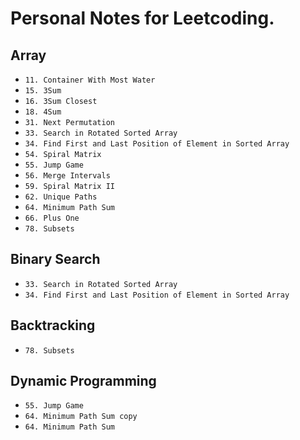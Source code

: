 # Personal Notes for Leetcoding. 

## Array
- `11. Container With Most Water`
- `15. 3Sum`
- `16. 3Sum Closest`
- `18. 4Sum`
- `31. Next Permutation`
- `33. Search in Rotated Sorted Array`
- `34. Find First and Last Position of Element in Sorted Array`
- `54. Spiral Matrix`
- `55. Jump Game`
- `56. Merge Intervals`
- `59. Spiral Matrix II`
- `62. Unique Paths`
- `64. Minimum Path Sum`
- `66. Plus One`
- `78. Subsets`


## Binary Search
- `33. Search in Rotated Sorted Array`
- `34. Find First and Last Position of Element in Sorted Array`


## Backtracking
- `78. Subsets`


## Dynamic Programming
- `55. Jump Game`
- `64. Minimum Path Sum copy`
- `64. Minimum Path Sum`

